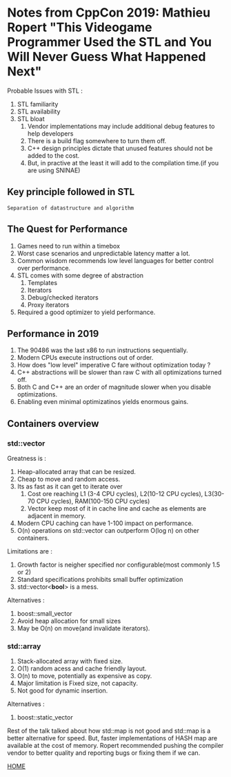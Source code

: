 # Notes from CppCon 2019: Mathieu Ropert "This Videogame Programmer Used the STL and You Will Never Guess What Happened Next"

Probable Issues with STL :

1. STL familiarity
2. STL availability
3. STL bloat
   1. Vendor implementations may include additional debug features to help developers
   2. There is a build flag somewhere to turn them off.
   3. C++ design principles dictate that unused features should not be added to the cost.
   4. But, in practive at the least it will add to the compilation time.(if you are using SNINAE)

## Key principle followed in STL

    Separation of datastructure and algorithm 

## The Quest for Performance

1. Games need to run within a timebox
2. Worst case scenarios and unpredictable latency matter a lot.
3. Common wisdom recommends low level languages for better control over performance.
4. STL comes with some degree of abstraction
   1. Templates
   2. Iterators
   3. Debug/checked iterators
   4. Proxy iterators
5. Required a good optimizer to yield performance.

## Performance in 2019

1. The 90486 was the last x86 to run instructions sequentially.
2. Modern CPUs execute instructions out of order.
3. How does "low level" imperative C fare without optimization today ?
4. C++ abstractions will be slower than raw C with all optimizations turned off.
5. Both C and C++ are an order of magnitude slower when you disable optimizations.
6. Enabling even minimal optimizatinos yields enormous gains.

## Containers overview

### std::vector

Greatness is :

1. Heap-allocated array that can be resized.
2. Cheap to move and random access.
3. Its as fast as it can get to iterate over
   1. Cost ore reaching L1 (3-4 CPU cycles), L2(10-12 CPU cycles), L3(30-70 CPU cycles), RAM(100-150 CPU cycles)
   2. Vector keep most of it in cache line and cache as elements are adjacent in memory.
4. Modern CPU caching can have 1-100 impact on performance.
5. O(n) operations on std::vector can outperform O(log n) on other containers.

Limitations are :

1. Growth factor is neigher specified nor configurable(most commonly 1.5 or 2)
2. Standard specifications prohibits small buffer optimization
3. std::vector<**bool**> is a mess.

Alternatives :

1. boost::small_vector
2. Avoid heap allocation for small sizes
3. May be O(n) on move(and invalidate iterators).

### std::array

1. Stack-allocated array with fixed size.
2. O(1) random acess and cache friendly layout.
3. O(n) to move, potentially as expensive as copy.
4. Major limitation is Fixed size, not capacity.
5. Not good for dynamic insertion.

Alternatives :

1. boost::static_vector

Rest of the talk talked about how std::map is not good and std::map is a better alternative for speed. But, faster implementations of HASH map are available at the cost of memory. Ropert recommended pushing the compiler vendor to better quality and reporting bugs or fixing them if we can.

[HOME](../README.md)
